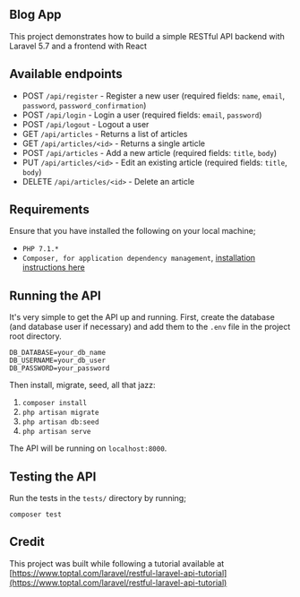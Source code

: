 ## Blog App

 This project demonstrates how to build a simple RESTful API backend with Laravel 5.7 and a frontend with React

## Available endpoints

- POST `/api/register` - Register a new user (required fields: `name`, `email`, `password`, `password_confirmation`)
- POST `/api/login` - Login a user (required fields: `email`, `password`)
- POST `/api/logout` - Logout a user
- GET `/api/articles` - Returns a list of articles
- GET `/api/articles/<id>` - Returns a single article
- POST `/api/articles` - Add a new article (required fields: `title`, `body`)
- PUT `/api/articles/<id>` - Edit an existing article (required fields: `title`, `body`)
- DELETE `/api/articles/<id>` - Delete an article

## Requirements

Ensure that you have installed the following on your local machine;
- `PHP 7.1.*`
- `Composer, for application dependency management`, [installation instructions here](https://getcomposer.org/download/)


## Running the API

It's very simple to get the API up and running. First, create the database (and database
user if necessary) and add them to the `.env` file in the project root directory.

```
DB_DATABASE=your_db_name
DB_USERNAME=your_db_user
DB_PASSWORD=your_password
```

Then install, migrate, seed, all that jazz:

1. `composer install`
2. `php artisan migrate`
3. `php artisan db:seed`
4. `php artisan serve`

The API will be running on `localhost:8000`.

## Testing the API

Run the tests in the `tests/` directory by running;
```
composer test
```

## Credit
This project was built while following a tutorial available at [https://www.toptal.com/laravel/restful-laravel-api-tutorial](https://www.toptal.com/laravel/restful-laravel-api-tutorial)
